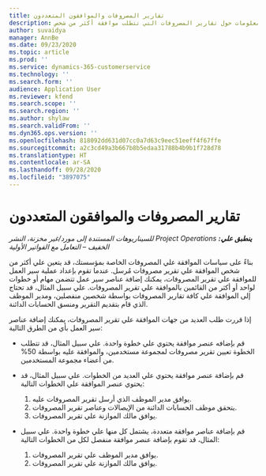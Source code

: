 ```yaml
---
title: تقارير المصروفات والموافقون المتعددون
description: يقدم هذا الموضوع معلومات حول تقارير المصروفات التي تتطلب موافقة أكثر من شخص.
author: suvaidya
manager: AnnBe
ms.date: 09/23/2020
ms.topic: article
ms.prod: ''
ms.service: dynamics-365-customerservice
ms.technology: ''
ms.search.form: ''
audience: Application User
ms.reviewer: kfend
ms.search.scope: ''
ms.search.region: ''
ms.author: shylaw
ms.search.validFrom: ''
ms.dyn365.ops.version: ''
ms.openlocfilehash: 818092dd631d07cc0a7d63c9eec51eeff4f67ffe
ms.sourcegitcommit: a2c3cd49a3b667b8b5edaa31788b4b9b1f728d78
ms.translationtype: HT
ms.contentlocale: ar-SA
ms.lasthandoff: 09/28/2020
ms.locfileid: "3897075"
---
```

# <a name="expense-reports-and-multiple-approvers"></a>تقارير المصروفات والموافقون المتعددون

_**ينطبق علي:** ‏‫Project Operations للسيناريوهات المستندة إلى مورد/غير مخزنة‬، ‏‫النشر الخفيف – التعامل مع الفواتير الأولية‬_

بناءً على سياسات الموافقة علي المصروفات الخاصة بمؤسستك، قد يتعين علي أكثر من شخص الموافقة علي تقرير مصروفات مُرسل. عندما تقوم بإعداد عملية سير العمل للموافقة علي تقرير المصروفات، يمكنك إضافة عناصر سير عمل تتضمن مهام أو خطوات لواحد أو أكثر من القائمين بالموافقة علي تقرير المصروفات. علي سبيل المثال، قد تحتاج إلى الموافقة علي كافة تقارير المصروفات بواسطة شخصين منفصلين، ومدير الموظف الذي قام بتقديم التقرير ومنسق الحسابات الدائنة.

إذا قررت طلب العديد من جهات الموافقة علي تقرير المصروفات، يمكنك إضافة عناصر سير العمل بأي من الطرق التالية:

- قم بإضافه عنصر موافقة يحتوي علي خطوة واحدة. علي سبيل المثال، قد تتطلب الخطوة تعيين تقرير مصروفات لمجموعة مستخدمين، والموافقة عليه بواسطة 50% من أعضاء مجموعة المستخدمين.
- قم بإضافة عنصر موافقة يحتوي علي العديد من الخطوات. علي سبيل المثال، قد يحتوي عنصر الموافقة علي الخطوات التالية:

    1. يوافق مدير الموظف الذي أرسل تقرير المصروفات عليه.
    2. يتحقق موظف الحسابات الدائنة من الإيصالات وعناصر تقرير المصروفات.
    3. يوافق مالك الموازنة علي تقرير المصروفات.

- قم بإضافة عناصر موافقة متعددة، يشتمل كل منها علي خطوة واحدة. علي سبيل المثال، قد تقوم بإضافة عنصر موافقة منفصل لكل من الخطوات التالية:

    1. يوافق مدير الموظف علي تقرير المصروفات.
    2. يوافق مالك الموازنة علي تقرير المصروفات.
